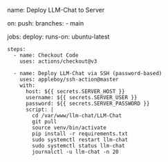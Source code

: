 
name: Deploy LLM-Chat to Server

on:
  push:
    branches:
      - main

jobs:
  deploy:
    runs-on: ubuntu-latest

    steps:
      - name: Checkout Code
        uses: actions/checkout@v3

      - name: Deploy LLM-Chat via SSH (password-based)
        uses: appleboy/ssh-action@master
        with:
          host: ${{ secrets.SERVER_HOST }}
          username: ${{ secrets.SERVER_USER }}
          password: ${{ secrets.SERVER_PASSWORD }}
          script: |
            cd /var/www/llm-chat/LLM-Chat
            git pull
            source venv/bin/activate
            pip install -r requirements.txt
            sudo systemctl restart llm-chat
            sudo systemctl status llm-chat
            journalctl -u llm-chat -n 20